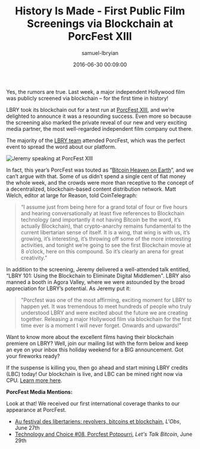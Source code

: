 ﻿---
author: samuel-lbryian
title: 'History Is Made - First Public Film Screenings via Blockchain at PorcFest XIII'
date: '2016-06-30 00:09:00'
---

Yes, the rumors are true. Last week, a major independent Hollywood film was publicly screened via blockchain – for the first time in history!

LBRY took its blockchain out for a test run at [PorcFest XIII](http://porcfest.com/), and we’re delighted to announce it was a resounding success. Even more so because the screening also marked the private reveal of our new and very exciting media partner, the most well-regarded independent film company out there.

The majority of the [LBRY team](https://lbry.io/team) attended PorcFest, which was the perfect event to spread the word about our platform.

![Jeremy speaking at PorcFest XIII](/img/lbryatpf.jpg)

In fact, this year’s PorcFest was touted as “[Bitcoin Heaven on Earth](http://cointelegraph.com/news/bitcoin-heaven-on-earth-13th-annual-porcupine-freedom-festival-in-lancaster-new-hampshire)”, and we can’t argue with that. Some of us didn’t spend a single cent of fiat money the whole week, and the crowds were more than receptive to the concept of a decentralized, blockchain-based content distribution network. Matt Welch, editor at large for Reason, told CoinTelegraph:

>“I assume just from being here for a grand total of four or five hours and hearing conversationally at least five references to Blockchain technology (and importantly it not having Bitcoin be the word, it’s actually Blockchain), that crypto-anarchy remains fundamental to the current libertarian sense of itself. It is a wing, that wing is with us, it’s growing, it’s interesting, it’s throwing off some of the more interesting activities, and tonight we’re going to see the first Blockchain movie at 8 o’clock, here on this compound. So it’s clearly an arena for great creativity.”

In addition to the screening, Jeremy delivered a well-attended talk entitled, “LBRY 101: Using the Blockchain to Eliminate Digital Middlemen". LBRY also manned a booth in Agora Valley, where we were astounded by the broad appreciation for LBRY’s potential. As Jeremy put it:

>"Porcfest was one of the most affirming, exciting moment for LBRY to happen yet. It was tremendous to meet hundreds of people who truly understood LBRY and were excited about the future we are creating together. Releasing a major Hollywood film via blockchain for the first time ever is a moment I will never forget. Onwards and upwards!"

Want to know more about the excellent films having their blockchain premiere on LBRY? Well, join our mailing list with the form below and keep an eye on your inbox this holiday weekend for a BIG announcement. Got your fireworks ready?

If the suspense is killing you, then go ahead and start mining LBRY credits (LBC) today! Our blockchain is live, and LBC can be mined right now via CPU. [Learn more here](https://lbry.io/news/lbry-blockchain-live-mine-lbc-now).

**PorcFest Media Mentions:**

Look at that! We received our first international coverage thanks to our appearance at PorcFest.

* [Au festival des libertariens: revolvers, bitcoins et blockchain](http://rue89.nouvelobs.com/2016/06/27/festival-libertariens-revolvers-bitcoins-blockchains-264478), *L'Obs*, June 27th
* [Technology and Choice #08, Porcfest Potpourri](https://letstalkbitcoin.com/blog/post/technology-and-choice-08-porcfest-potpourri), *Let's Talk Bitcoin*, June 29th